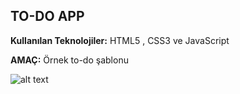 ## TO-DO APP
**Kullanılan Teknolojiler:**
HTML5 , CSS3 ve JavaScript

**AMAÇ:**
Örnek to-do şablonu

![alt text](https://i.imgur.com/9pZrRyc.png "To-Do App Şablonu")
